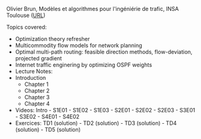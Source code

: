 Olivier Brun, Modèles et algorithmes pour l'ingéniérie de trafic, INSA Toulouse ([URL](https://homepages.laas.fr/brun/drupal/node/28))

Topics covered:
* Optimization theory refresher
* Multicommodity flow models for network planning
* Optimal multi-path routing: feasible direction methods, flow-deviation, projected gradient
* Internet traffic enginering by optimizing OSPF weights
* Lecture Notes:
* Introduction
  * Chapter 1
  * Chapter 2
  * Chapter 3
  * Chapter 4
* Videos: Intro - S1E01 - S1E02 - S1E03 - S2E01 - S2E02 - S2E03 - S3E01 - S3E02 - S4E01 - S4E02
* Exercices: TD1 (solution) - TD2 (solution) - TD3 (solution) - TD4 (solution) - TD5 (solution)  


